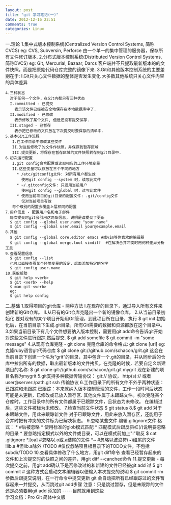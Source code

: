 ```yaml
---
layout: post
title: "git 学习笔记(一)"
date: 2012-12-16 22:51
comments: true
categories: Linux
---
```

一.理论
    1.集中式版本控制系统(Centralized Version Control Systems, 简称CVCS)
	  eg: CVS, Subversin, Perforce
	  由一个单一的集中管理的服务器，保存所有文件修订版本.
	2.分布式版本控制系统(Distributed Version Control Systems, 简称DVCS)
	  eg: Git, Mercurial, Bazaar, Darcs
	  客户端并不只提取最新版本的的文件快照，而是把原始代码仓库完整的镜像下来.
	3.Git和其他版本控制系统的主要差别在于:
	  I.Git只关心文件数据的整体是否发生变化
	    大多数其他系统只关心文件内容的具体差异
<!-- more -->
	4.三种状态
	  对于任何一个文件，在Git内都只有三种状态
	  I.committed - 已提交
	    表示该文件已经被安全地保存在本地数据库中了.
	  II.modified - 已修改
	    表示修改了某个文件, 但是还没有提交保存.
	  III.staged - 已暂存
	    表示把已修改的文件放在下次提交时要保存的清单中.
	5.基本Git工作流程
	   I.在工作目录中修改某些文件
	   II.对这些修改了的文件作快照，并保存到暂存区域
	   III.提交更新，将保存在暂存区域的文件快照转存到git目录中.
	6.初次运行配置
	   I.git config命令配置或读取相应的工作环境变量
	   II.这些变量可以存放在三个不同的地方
	     * /etc/gitconfig文件: 对所有用户都生效
		   使用git config --system 时，读写此文件
		 * ~/.gitconfig文件: 只适用当前用户
		   使用git config --global 时，读写此文件
		 * 使用当前项目的git目录的配置文件: .git/config文件
		   仅对当前项目有效
	   每个级别的配置会覆盖上层相同的配置
    7.用户信息 - 配置用户名和电子邮件
	  每次提交时git会引用这两条信息, 说明是谁提交了更新
	  $ git config --global user.name "your name"
	  $ git config --global user.email your@example.email
    8.其他
	  $ git config --global core.editor emacs #或vim等你喜欢的编辑器
	  $ git config --global merge.tool vimdiff  #在解决合并冲突时用何种差异分析工具
	9.查看配置信息
	  $ git config --list
	  也可以直接查看某个环境变量的设定，后面添加特定的名字
	  $ git config user.name
	10.获取帮助
	  $ git help <verb>
	  $ git <verb> --help
	  $ man git-<verb>
	  eg:
	  $ git help config
二.基础
    1.取得项目的git仓库 - 两种方法
	  I.在现存的目录下，通过导入所有文件来创建新的Git仓库。
	  II.从已有的Git仓库克隆出一个新的镜像仓库。
    2.从当前目录初始化
	  要对现有的某个项目开始用Git管理，到此项目所在目录，执行
	  $ git init
	  初始化后，在当前目录下生成.git目录，所有Git需要的数据和资源都放在这个目录中。
	3.如果当前目录下有几个文件想要纳入版本控制，需要用git add命令告诉git开始对这些文件进行跟踪,然后提交.
	  $ git add somefile
	  $ git commit -m "some message"
	4.从现有仓库克隆 - git clone
	  克隆仓库的命令格式: git clone [url]
	  eg: 克隆ruby语言git代码仓库
	  $ git clone git://github.com/schacon/grit.git
	  这会在当前目录下创建一个名为“grit”的目录，其中包含一个.git的目录，并从同步后的仓
	  库中拉出所有的数据，取出最新版本的文件拷贝。在克隆的时候，若要自定义新建项目的名称:
	  $ git clone git://github.com/schacon/grit.git mygrit
      现在新建的项目名称为mygrit
	5.git支持多种数据传输协议： git:// 协议， http(s):// 或者 user@server:/path.git ssh 传输协议
	6.工作目录下的所有文件不外乎两种状态：已跟踪和未跟踪
	  已跟踪：本来就纳入版本控制管理的文件，工作一段时间后状态可能是未更新，已修改或已放入暂存区.
	  其他文件属于未跟踪文件。初次克隆某个仓库时，工作目录中的所有文件都属于已跟踪文件，且状态为未修改。
	  在编辑过后，这些文件被标为未修改。
	7.检查当前文件状态
	  $ git status
	8.$ git add
	  对于未跟踪文件，用此来跟踪新文件
	  对于已跟踪文件，用此来放入暂存区，还能用于合并时把有冲突的文件标为已解决状态。
	9.忽略某些文件
	  编辑.gitignore文件
	  格式：
	  *  #后被忽略
	  *  使用标准的glob模式匹配
	  *  匹配模式后跟反斜杠(/)说明要忽略的目录
	  *  要忽略指定模式以外的文件或目录，可以在模式前加上"!"取反
	  $ cat .gitignore
	  *.[oa]  #忽略以.o或.a结尾的文件
	  *~      #忽略以波浪符(~)结尾的文件
	  !lib.a  #但lib.a除外
	  /TODO   #仅仅忽略项目根目录下的TODO文件，不包括subdir/TODO
	10.查看具体修改了什么地方，用git diff命令
	   查看已经暂存起来的文件和上次提交时的快照之间的差异，用git diff --canched命令
	11.提交更新  -  每次提交之前，用git add确认下是否修改过的和新建的文件已经被git add 过
	   $ git commit # 这种方式会启动文本编辑器以便输入本次提交的说明
	   $ git commit -m 参数后跟提交说明，在一行命令中提交更新
	     git 会自动把所有已经跟踪过的文件暂存起来一并提交，从而跳过git add步骤
		 注意：只是跳过暂存，但是未跟踪的文件还是必须要用git add 添加的
-----目前就用到这些    
学习文档：Pro Git 简体中文版
	   
